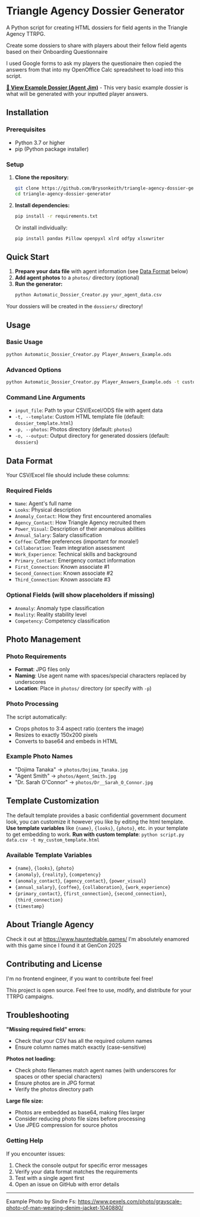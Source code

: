 # Triangle Agency Dossier Generator

A Python script for creating HTML dossiers for field agents in the Triangle Agency TTRPG.

Create some dossiers to share with players about their fellow field agents based on their Onboarding Questionnaire

I used Google forms to ask my players the questionaire then copied the answers from that into my OpenOffice Calc spreadsheet to load into this script.

**[🔗 View Example Dossier (Agent Jim)](https://htmlpreview.github.io/?https://github.com/Brysonkeith/triangle-agency-dossier-generator/blob/main/dossiers/Agent_Jim_Dossier.html)** - This very basic example dossier is what will be generated with your inputted player answers.

## Installation

### Prerequisites
- Python 3.7 or higher
- pip (Python package installer)

### Setup

1. **Clone the repository:**
   ```bash
   git clone https://github.com/Brysonkeith/triangle-agency-dossier-generator.git
   cd triangle-agency-dossier-generator
   ```

2. **Install dependencies:**
   ```bash
   pip install -r requirements.txt
   ```

   Or install individually:
   ```bash
   pip install pandas Pillow openpyxl xlrd odfpy xlsxwriter
   ```

## Quick Start

1. **Prepare your data file** with agent information (see [Data Format](#data-format) below)
2. **Add agent photos** to a `photos/` directory (optional)
3. **Run the generator:**
   ```bash
   python Automatic_Dossier_Creator.py your_agent_data.csv
   ```

Your dossiers will be created in the `dossiers/` directory!

## Usage

### Basic Usage
```bash
python Automatic_Dossier_Creator.py Player_Answers_Example.ods
```

### Advanced Options
```bash
python Automatic_Dossier_Creator.py Player_Answers_Example.ods -t custom_template.html -p photos -o output_folder
```

### Command Line Arguments
- `input_file`: Path to your CSV/Excel/ODS file with agent data
- `-t, --template`: Custom HTML template file (default: `dossier_template.html`)
- `-p, --photos`: Photos directory (default: `photos`)
- `-o, --output`: Output directory for generated dossiers (default: `dossiers`)

## Data Format

Your CSV/Excel file should include these columns:

### Required Fields
- `Name`: Agent's full name
- `Looks`: Physical description
- `Anomaly_Contact`: How they first encountered anomalies
- `Agency_Contact`: How Triangle Agency recruited them
- `Power_Visual`: Description of their anomalous abilities
- `Annual_Salary`: Salary classification
- `Coffee`: Coffee preferences (important for morale!)
- `Collaboration`: Team integration assessment
- `Work_Experience`: Technical skills and background
- `Primary_Contact`: Emergency contact information
- `First_Connection`: Known associate #1
- `Second_Connection`: Known associate #2
- `Third_Connection`: Known associate #3

### Optional Fields (will show placeholders if missing)
- `Anomaly`: Anomaly type classification
- `Reality`: Reality stability level
- `Competency`: Competency classification

## Photo Management

### Photo Requirements
- **Format**: JPG files only
- **Naming**: Use agent name with spaces/special characters replaced by underscores
- **Location**: Place in `photos/` directory (or specify with `-p`)

### Photo Processing
The script automatically:
- Crops photos to 3:4 aspect ratio (centers the image)
- Resizes to exactly 150x200 pixels
- Converts to base64 and embeds in HTML

### Example Photo Names
- "Dojima Tanaka" -> `photos/Dojima_Tanaka.jpg`
- "Agent Smith" -> `photos/Agent_Smith.jpg`
- "Dr. Sarah O'Connor" -> `photos/Dr__Sarah_O_Connor.jpg`

## Template Customization

The default template provides a basic confidential government document look, you can customize it however you like by editing the html template.
**Use template variables** like `{name}`, `{looks}`, `{photo}`, etc. in your template to get embedding to work.
**Run with custom template**: `python script.py data.csv -t my_custom_template.html`

### Available Template Variables
- `{name}`, `{looks}`, `{photo}`
- `{anomaly}`, `{reality}`, `{competency}`
- `{anomaly_contact}`, `{agency_contact}`, `{power_visual}`
- `{annual_salary}`, `{coffee}`, `{collaboration}`, `{work_experience}`
- `{primary_contact}`, `{first_connection}`, `{second_connection}`, `{third_connection}`
- `{timestamp}`

## About Triangle Agency

Check it out at https://www.hauntedtable.games/
I'm absolutely enamored with this game since I found it at GenCon 2025

## Contributing and License

I'm no frontend engineer, if you want to contribute feel free!

This project is open source. Feel free to use, modify, and distribute for your TTRPG campaigns.

## Troubleshooting

**"Missing required field" errors:**
- Check that your CSV has all the required column names
- Ensure column names match exactly (case-sensitive)

**Photos not loading:**
- Check photo filenames match agent names (with underscores for spaces or other special characters)
- Ensure photos are in JPG format
- Verify the photos directory path

**Large file size:**
- Photos are embedded as base64, making files larger
- Consider reducing photo file sizes before processing
- Use JPEG compression for source photos

### Getting Help

If you encounter issues:
1. Check the console output for specific error messages
2. Verify your data format matches the requirements
3. Test with a single agent first
4. Open an issue on GitHub with error details

---

Example Photo by Sindre Fs: https://www.pexels.com/photo/grayscale-photo-of-man-wearing-denim-jacket-1040880/
